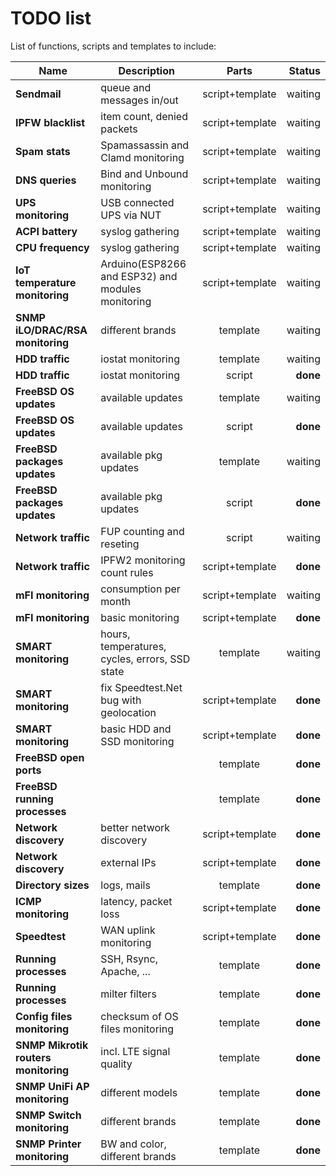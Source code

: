TODO list
=========

List of functions, scripts and templates to include:

| Name | Description | Parts | Status |
|---|---|:---:|--:|
**Sendmail**|queue and messages in/out|script+template|waiting
**IPFW blacklist**|item count, denied packets|script+template|waiting
**Spam stats**|Spamassassin and Clamd monitoring|script+template|waiting
**DNS queries**|Bind and Unbound monitoring|script+template|waiting
**UPS monitoring**|USB connected UPS via NUT|script+template|waiting
**ACPI battery**|syslog gathering|script+template|waiting
**CPU frequency**|syslog gathering|script+template|waiting
**IoT temperature monitoring**|Arduino(ESP8266 and ESP32) and modules monitoring|script+template|waiting
**SNMP iLO/DRAC/RSA monitoring**|different brands|template|waiting
**HDD traffic**|iostat monitoring|template|waiting
**HDD traffic**|iostat monitoring|script|**done**
**FreeBSD OS updates**|available updates|template|waiting
**FreeBSD OS updates**|available updates|script|**done**
**FreeBSD packages updates**|available pkg updates|template|waiting
**FreeBSD packages updates**|available pkg updates|script|**done**
**Network traffic**|FUP counting and reseting|script|waiting
**Network traffic**|IPFW2 monitoring count rules|script+template|**done**
**mFI monitoring**|consumption per month|script+template|waiting
**mFI monitoring**|basic monitoring|script+template|**done**
**SMART monitoring**|hours, temperatures, cycles, errors, SSD state|template|waiting
**SMART monitoring**|fix Speedtest.Net bug with geolocation|script+template|**done**
**SMART monitoring**|basic HDD and SSD monitoring|script+template|**done**
**FreeBSD open ports**||template|**done**
**FreeBSD running processes**||template|**done**
**Network discovery**|better network discovery|script+template|**done**
**Network discovery**|external IPs|script+template|**done**
**Directory sizes**|logs, mails|template|**done**
**ICMP monitoring**|latency, packet loss|script+template|**done**
**Speedtest**|WAN uplink monitoring|script+template|**done**
**Running processes**|SSH, Rsync, Apache, ...|template|**done**
**Running processes**|milter filters|template|**done**
**Config files monitoring**|checksum of OS files monitoring|template|**done**
**SNMP Mikrotik routers monitoring**|incl. LTE signal quality|template|**done**
**SNMP UniFi AP monitoring**|different models|template|**done**
**SNMP Switch monitoring**|different brands|template|**done**
**SNMP Printer monitoring**|BW and color, different brands|template|**done**
